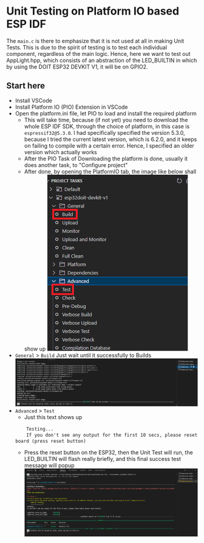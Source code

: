 # Unit Testing on Platform IO based ESP IDF

The `main.c` is there to emphasize that it is not used at all in making Unit Tests. This is due to the spirit of testing is to test each individual component, regardless of the main logic. Hence, here we want to test out AppLight.hpp, which consists of an abstraction of the LED_BUILTIN in which by using the DOIT ESP32 DEVKIT V1, it will be on GPIO2.

## Start here
- Install VSCode
- Install Platform IO (PIO) Extension in VSCode
- Open the platform.ini file, let PIO to load and install the required platform
    - This will take time, because (if not yet) you need to download the whole ESP IDF SDK, through the choice of platform, in this case is `espressif32@5.3.0`. I had specifically specified the version 5.3.0, because I tried the current latest version, which is 6.2.0, and it keeps on failing to compile with a certain error. Hence, I specified an older version which actually works
    - After the PIO Task of Downloading the platform is done, usually it does another task, to "Configure project"
    - After done, by opening the PlatformIO tab, the image like below shall show up
    ![](docs/project-tasks.png)
- `General` > `Build` Just wait until it successfully to Builds
    ![](docs/success-build.png)
- `Advanced` > `Test`
    -  Just this text shows up
    ```
        Testing...
        If you don't see any output for the first 10 secs, please reset board (press reset button)
    ```
    - Press the reset button on the ESP32, then the Unit Test will run, the LED_BUILTIN will flash really briefly, and this final success test message will popup
    ![](docs/success-test.png)